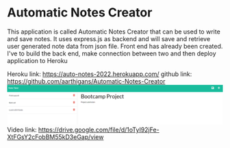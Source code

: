# Automatic Notes Creator

This application is called Automatic Notes Creator that can be used to write and save notes. It uses express.js as backend and will save and retrieve user generated note data from json file. Front end has already been created. I've to build the back end, make connection between two and then deploy application to Heroku

Heroku link: https://auto-notes-2022.herokuapp.com/
github link: https://github.com/aarthigans/Automatic-Notes-Creator
<img src="src\Screenshot .png">
Video link: https://drive.google.com/file/d/1oTyI92jFe-XtFGsY2cFobBM55kD3eGap/view

